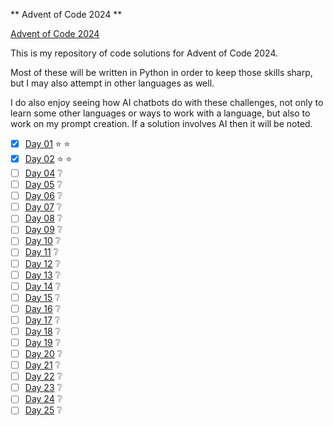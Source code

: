** Advent of Code 2024 **

[Advent of Code 2024](https://adventofcode.com/2024)

This is my repository of code solutions for Advent of Code 2024.

Most of these will be written in Python in order to keep those skills sharp, but I may also attempt in other languages as well.

I do also enjoy seeing how AI chatbots do with these challenges, not only to learn some other languages or ways to work with a language, but also to work on my prompt creation. If a solution involves AI then it will be noted.


- [x] [Day 01](https://adventofcode.com/2024/day/1) :star: :star:
- [x] [Day 02](https://adventofcode.com/2024/day/2) :star: :star:
- [ ] [Day 04](https://adventofcode.com/2024/day/4) :grey_question:
- [ ] [Day 05](https://adventofcode.com/2024/day/5) :grey_question:
- [ ] [Day 06](https://adventofcode.com/2024/day/6) :grey_question:
- [ ] [Day 07](https://adventofcode.com/2024/day/7) :grey_question:
- [ ] [Day 08](https://adventofcode.com/2024/day/8) :grey_question:
- [ ] [Day 09](https://adventofcode.com/2024/day/9) :grey_question:
- [ ] [Day 10](https://adventofcode.com/2024/day/10) :grey_question:
- [ ] [Day 11](https://adventofcode.com/2024/day/11) :grey_question:
- [ ] [Day 12](https://adventofcode.com/2024/day/12) :grey_question:
- [ ] [Day 13](https://adventofcode.com/2024/day/13) :grey_question:
- [ ] [Day 14](https://adventofcode.com/2024/day/14) :grey_question:
- [ ] [Day 15](https://adventofcode.com/2024/day/15) :grey_question:
- [ ] [Day 16](https://adventofcode.com/2024/day/16) :grey_question:
- [ ] [Day 17](https://adventofcode.com/2024/day/17) :grey_question:
- [ ] [Day 18](https://adventofcode.com/2024/day/18) :grey_question:
- [ ] [Day 19](https://adventofcode.com/2024/day/19) :grey_question:
- [ ] [Day 20](https://adventofcode.com/2024/day/20) :grey_question:
- [ ] [Day 21](https://adventofcode.com/2024/day/21) :grey_question:
- [ ] [Day 22](https://adventofcode.com/2024/day/22) :grey_question:
- [ ] [Day 23](https://adventofcode.com/2024/day/23) :grey_question:
- [ ] [Day 24](https://adventofcode.com/2024/day/24) :grey_question:
- [ ] [Day 25](https://adventofcode.com/2024/day/25) :grey_question:
